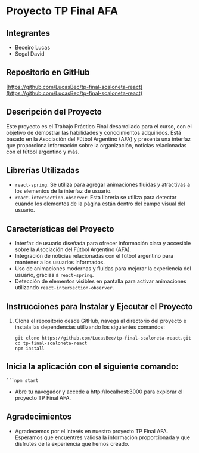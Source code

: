 # Proyecto TP Final AFA

## Integrantes

- Beceiro Lucas
- Segal David

## Repositorio en GitHub

[https://github.com/LucasBec/tp-final-scaloneta-react](https://github.com/LucasBec/tp-final-scaloneta-react)

## Descripción del Proyecto

Este proyecto es el Trabajo Práctico Final desarrollado para el curso, con el objetivo de demostrar las habilidades y conocimientos adquiridos. Está basado en la Asociación del Fútbol Argentino (AFA) y presenta una interfaz que proporciona información sobre la organización, noticias relacionadas con el fútbol argentino y más.

## Librerías Utilizadas

- `react-spring`: Se utiliza para agregar animaciones fluidas y atractivas a los elementos de la interfaz de usuario.
- `react-intersection-observer`: Esta librería se utiliza para detectar cuándo los elementos de la página están dentro del campo visual del usuario.

## Características del Proyecto

- Interfaz de usuario diseñada para ofrecer información clara y accesible sobre la Asociación del Fútbol Argentino (AFA).
- Integración de noticias relacionadas con el fútbol argentino para mantener a los usuarios informados.
- Uso de animaciones modernas y fluidas para mejorar la experiencia del usuario, gracias a `react-spring`.
- Detección de elementos visibles en pantalla para activar animaciones utilizando `react-intersection-observer`.

## Instrucciones para Instalar y Ejecutar el Proyecto

1. Clona el repositorio desde GitHub, navega al directorio del proyecto e instala las dependencias utilizando los siguientes comandos:
   
   ```shell
   git clone https://github.com/LucasBec/tp-final-scaloneta-react.git
   cd tp-final-scaloneta-react
   npm install 

## Inicia la aplicación con el siguiente comando:

    ```npm start

- Abre tu navegador y accede a http://localhost:3000 para explorar el proyecto TP Final AFA.

## Agradecimientos
- Agradecemos por el interés en nuestro proyecto TP Final AFA. Esperamos que encuentres valiosa la información proporcionada y que disfrutes de la experiencia que hemos creado.



